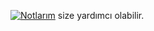 [![Notlarım](https://img.shields.io/badge/-Notlar%C4%B1m-blue)](https://github.com/emreakdik/get_next_line/blob/main/notlarim.md) size yardımcı olabilir.
